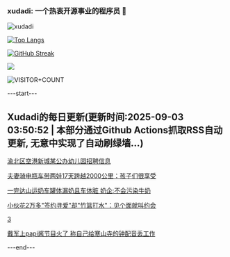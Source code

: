 ### xudadi: 一个热衷开源事业的程序员 👋

![xudadi](https://github-readme-stats-git-masterorgs-github-readme-stats-team.vercel.app/api?username=xudadi)

[![Top Langs](https://github-readme-stats.vercel.app/api/top-langs/?username=xudadi)](https://github.com/anuraghazra/github-readme-stats)

[![GitHub Streak](https://streak-stats.demolab.com?user=xudadi&locale=zh_Hans)](https://git.io/streak-stats)

![](https://raw.githubusercontent.com/xudadi/xudadi/main/assets/github-contribution-grid-snake.svg)

![VISITOR+COUNT](https://komarev.com/ghpvc/?username=xudadi&label=VISITOR+COUNT)


---start---

## Xudadi的每日更新(更新时间:2025-09-03 03:50:52 | 本部分通过Github Actions抓取RSS自动更新, 无意中实现了自动刷绿墙...)

[渝北区空港新城某公办幼儿园招聘信息](https://www.gongkaoleida.com/article/2600193)

[夫妻骑电瓶车带两娃17天跨越2000公里：孩子们很享受](https://m.163.com/news/article/K8FP3UF6053469LG.html)

[一完达山运奶车罐体漏奶且车体脏 奶企:不会污染牛奶](https://m.163.com/news/article/K8FNI8EQ0534P59R.html)

[小伙花2万多"签约寻爱"却"竹篮打水"：见个面就叫约会](https://m.163.com/news/article/K8FMO95V05561G0D.html)

[3](https://m.163.com/touch/news/sub/domestic)

[戴军上papi酱节目火了 称自己给寒山寺的钟配音丢工作](https://m.163.com/news/article/K8FL7BQ4053469LG.html)

---end---
